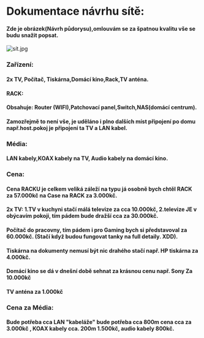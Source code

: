 # Dokumentace návrhu sítě:

#### Zde je obrázek(Návrh půdorysu),omlouvám se za špatnou kvalitu vše se budu snažit popsat.
![sít.jpg](sít.jpg)

### Zařízení:
#### 2x TV, Počítač, Tiskárna,Domácí kino,Rack,TV anténa.
#### RACK:
#### Obsahuje: Router (WIFI),Patchovací panel,Switch,NAS(domácí centrum).
#### Zamozřejmě to není vše, je uděláno i plno dalších míst připojení po domu např.host.pokoj je připojení ta TV a LAN kabel.

### Média:
#### LAN kabely,KOAX kabely na TV, Audio kabely na domácí kino.

### Cena:
####  Cena RACKU je celkem veliká záleží na typu já osobně bych chtěl RACK za 57.000kč na Case na RACK za 3.000kč.
#### 2x TV: 1.TV v kuchyni stačí málá televize za cca 10.000kč, 2.televize JE v obýcavím pokoji, tím pádem bude dražší cca za 30.000kč. 
#### Počítač do pracovny, tím pádem i pro Gaming bych si představoval za 60.000kč. (Stačí když budou fungovat tanky na full detaily. XDD).
#### Tiskárna na dokumenty nemusí být nic drahého stačí např. HP tiskárna za 4.000kč.
#### Domácí kino se dá v dnešní době sehnat za krásnou cenu např. Sony Za 10.000kč
#### TV anténa za 1.000kč
### Cena za Média:
#### Bude potřeba cca LAN "kabeláže" bude potřeba cca 800m cena cca za 3.000kč , KOAX kabely cca. 200m 1.500kč, audio kabely 800kč.



